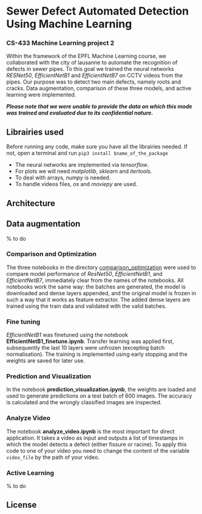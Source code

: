 # Sewer Defect Automated Detection Using Machine Learning
### CS-433 Machine Learning project 2

Within the framework of the EPFL Machine Learning course, we collaborated
with the city of lausanne to automate the recognition of defects in
sewer pipes. To this goal we trained the neural networks _RESNet50_,
_EfficientNetB1_ and _EfficientNetB7_ on CCTV videos from the pipes. Our
purpose was to detect two main defects, namely roots and cracks.
Data augmentation, comparison of these three models, and active 
learning were implemented.

___Please note that we were unable to provide the data on which this mode
was trained and evaluated due to its confidential nature.___

## Librairies used

Before running any code, make sure you have all the librairies needed.
If not, open a terminal and run
`pip3 install $name_of_the_package`

* The neural networks are implemented via _tensorflow_.
* For plots we will need _matplotlib_, _sklearn_ and _itertools_.
* To deal with arrays, _numpy_ is needed.
* To handle videos files, _os_ and _moviepy_ are used.

## Architecture

## Data augmentation

% to do

### Comparison and Optimization

The three notebooks in the directory [comparison_optimization](comparison_optimization) were used
to compare model performance of _ResNet50_, _EfficientNetB1_,
and _EfficientNetB7_, immediately clear from the names of the notebooks.
All notebooks work the same way: the batches are generated, the model is
downloaded and dense layers appended, and the original model is frozen
in such a way that it works as feature extractor. The added dense layers
are trained using the train data and validated with the valid batches.

### Fine tuning

_EfficientNetB1_ was finetuned using the notebook
__EfficientNetB1_finetune.ipynb__. Transfer learning was
applied first, subsequently the last 10 layers were unfrozen (excepting
batch normalisation). The training is implemented using early stopping and
the weights are saved for later use.

### Prediction and Visualization

In the notebook __prediction_visualization.ipynb__, the weights are
loaded and used to generate predictions on a test batch of 600 images.
The accuracy is calculated and the wrongly classified images are inspected.

### Analyze Video 

The notebook __analyze_video.ipynb__ is the most important for direct
application. It takes a video as input and outputs a list of timestamps
in which the model detects a defect (either fissure or racine). To apply 
this code to one of your video you need to change the content of the variable
`video_file` by the path of your video.

### Active Learning

% to do

## License
